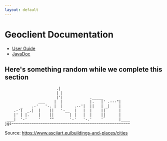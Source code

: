 ```yaml
---
layout: default
---
```


# Geoclient Documentation

* [User Guide](./docs/current/user-guide)
* [JavaDoc](./docs/current/api)

## Here's something random while we complete this section

```ascii
                       .|
                       | |
                       |'|            ._____
               ___    |  |            |.   |' .---"|
       _    .-'   '-. |  |     .--'|  ||   | _|    |
    .-'|  _.|  |    ||   '-__  |   |  |    ||      |
    |' | |.    |    ||       | |   |  |    ||      |
 ___|  '-'     '    ""       '-'   '-.'    '`      |____
jgs~~~~~~~~~~~~~~~~~~~~~~~~~~~~~~~~~~~~~~~~~~~~~~~~~~~~~
```

Source: <https://www.asciiart.eu/buildings-and-places/cities>
